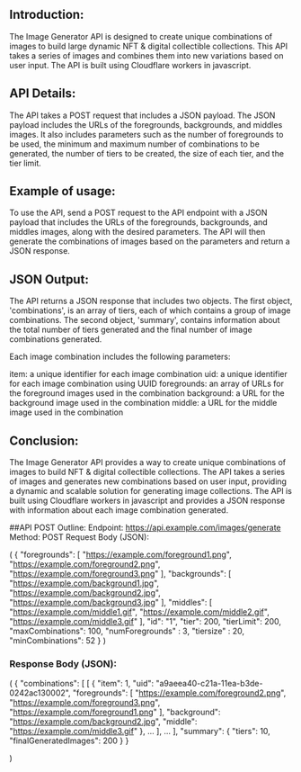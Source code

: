 ## Introduction:
The Image Generator API is designed to create unique combinations of images to build large dynamic NFT & digital collectible collections. This API takes a series of images and combines them into new variations based on user input. The API is built using Cloudflare workers in javascript.

## API Details:
The API takes a POST request that includes a JSON payload. The JSON payload includes the URLs of the foregrounds, backgrounds, and middles images. It also includes parameters such as the number of foregrounds to be used, the minimum and maximum number of combinations to be generated, the number of tiers to be created, the size of each tier, and the tier limit.

## Example of usage:
To use the API, send a POST request to the API endpoint with a JSON payload that includes the URLs of the foregrounds, backgrounds, and middles images, along with the desired parameters. The API will then generate the combinations of images based on the parameters and return a JSON response.

## JSON Output:
The API returns a JSON response that includes two objects. The first object, 'combinations', is an array of tiers, each of which contains a group of image combinations. The second object, 'summary', contains information about the total number of tiers generated and the final number of image combinations generated.

Each image combination includes the following parameters:

item: a unique identifier for each image combination
uid: a unique identifier for each image combination using UUID
foregrounds: an array of URLs for the foreground images used in the combination
background: a URL for the background image used in the combination
middle: a URL for the middle image used in the combination

## Conclusion:
The Image Generator API provides a way to create unique combinations of images to build NFT & digital collectible collections. The API takes a series of images and generates new combinations based on user input, providing a dynamic and scalable solution for generating image collections. The API is built using Cloudflare workers in javascript and provides a JSON response with information about each image combination generated.

##API POST Outline:
Endpoint: https://api.example.com/images/generate
Method: POST
Request Body (JSON):

(
{
    "foregrounds": [
        "https://example.com/foreground1.png",
        "https://example.com/foreground2.png",
        "https://example.com/foreground3.png"
    ],
    "backgrounds": [
        "https://example.com/background1.jpg",
        "https://example.com/background2.jpg",
        "https://example.com/background3.jpg"
    ],
    "middles": [
        "https://example.com/middle1.gif",
        "https://example.com/middle2.gif",
        "https://example.com/middle3.gif"
    ],
    "id": "1",
    "tier": 200,
    "tierLimit": 200,
    "maxCombinations": 100,
    "numForegrounds" : 3,
    "tiersize" : 20,
    "minCombinations": 52
}
)

### Response Body (JSON):
(
{
  "combinations": [
    [
      {
        "item": 1,
        "uid": "a9aeea40-c21a-11ea-b3de-0242ac130002",
        "foregrounds": [
          "https://example.com/foreground2.png",
          "https://example.com/foreground3.png",
          "https://example.com/foreground1.png"
        ],
        "background": "https://example.com/background2.jpg",
        "middle": "https://example.com/middle3.gif"
      },
      ...
    ],
    ...
  ],
  "summary": {
    "tiers": 10,
    "finalGeneratedImages": 200
  }
}

)
